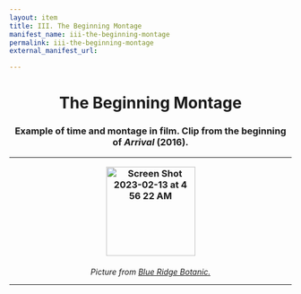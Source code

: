 ```yaml
---
layout: item
title: III. The Beginning Montage
manifest_name: iii-the-beginning-montage
permalink: iii-the-beginning-montage
external_manifest_url: 

---
```

<!-- Add an essay or interpretive material below this line,
using HTML or markdown.  Do not modify this file above this line -->
<h1><center>The Beginning Montage</center>
<h3><center>Example of time and montage in film. Clip from the beginning of <i>Arrival</i> (2016).</center>
<hr>
<p style="text-align:center;"><img width="159" alt="Screen Shot 2023-02-13 at 4 56 22 AM" src="https://user-images.githubusercontent.com/122332459/218439917-496b31c8-ffd7-413b-b6a7-d762c2f4fadc.png"></p>
<h6> <center>Picture from <a href="https://www.blueridgebotanic.com/blog/florilegium">Blue Ridge Botanic.</a></center>
<hr>
<br>

